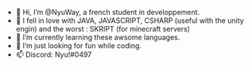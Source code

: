 - 👋 Hi, I’m @NyuWay, a french student in developpement.
- 💞️ I fell in love with JAVA, JAVASCRIPT, CSHARP (useful with the unity engin) and the worst : SKRIPT (for minecraft servers)
- 🌱 I’m currently learning these awsome languages.
- 👀 I’m just looking for fun while coding.
- 📫 Discord: Nyu!#0497

<!---
`NyuWay/NyuWay` is a ✨ special ✨ repository because its `README.md` (this file) appears on your GitHub profile.
You can click the Preview link to take a look at your changes.
--->
